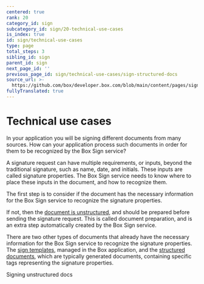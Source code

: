 ```yaml
---
centered: true
rank: 20
category_id: sign
subcategory_id: sign/20-technical-use-cases
is_index: true
id: sign/technical-use-cases
type: page
total_steps: 3
sibling_id: sign
parent_id: sign
next_page_id: ''
previous_page_id: sign/technical-use-cases/sign-structured-docs
source_url: >-
  https://github.com/box/developer.box.com/blob/main/content/pages/sign/20-technical-use-cases/index.md
fullyTranslated: true
---
```

# Technical use cases

In your application you will be signing different documents from many sources. How can your application process such documents in order for them to be recognized by the Box Sign service?

A signature request can have multiple requirements, or inputs, beyond the traditional signature, such as name, date, and initials. These inputs are called signature properties. The Box Sign service needs to know where to place these inputs in the document, and how to recognize them.

The first step is to consider if the document has the necessary information for the Box Sign service to recognize the signature properties.

If not, then the [document is unstructured][unstructured-docs], and should be prepared before sending the signature request. This is called document preparation, and is an extra step automatically created by the Box Sign service.

There are two other types of documents that already have the necessary information for the Box Sign service to recognize the signature properties. The [sign templates][sign-templates], managed in the Box application, and the [structured documents][sign-structured-docs], which are typically generated documents, containing specific tags representing the signature properties.

<Next>

Signing unstructured docs

</Next>

[unstructured-docs]: page://sign/technical-use-cases/sign-unstructured-docs

[sign-templates]: page://sign/technical-use-cases/sign-template

[sign-structured-docs]: page://sign/technical-use-cases/sign-structured-docs
